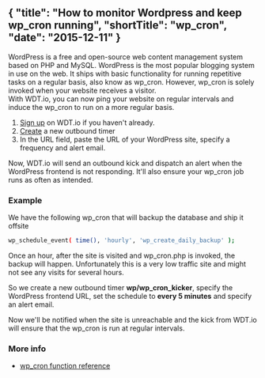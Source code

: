 {
  "title": "How to monitor Wordpress and keep wp_cron running",
  "shortTitle": "wp_cron",
  "date": "2015-12-11"
}
---
WordPress is a free and open-source web content management system based on PHP and MySQL.  WordPress is the most popular blogging system in use on the web. It ships with basic functionality for running repetitive tasks on a regular basis, also know as wp_cron.
However, wp_cron is solely invoked when your website receives a visitor.  
With WDT.io, you can now ping your website on regular intervals and induce the wp_cron to run on a more regular basis.

1. [Sign up](https://wdt.io/signup) on WDT.io if you haven't already.
2. [Create](outbound_timer.html) a new outbound timer
3. In the URL field, paste the URL of your WordPress site, specify a frequency and alert email.

Now, WDT.io will send an outbound kick and dispatch an alert when the WordPress frontend is not responding. It'll also ensure your wp_cron job runs as often as intended.


### Example

We have the following wp_cron that will backup the database and ship it offsite

```bash
wp_schedule_event( time(), 'hourly', 'wp_create_daily_backup' );
```

Once an hour, after the site is visited and wp_cron.php is invoked, the backup will happen.  Unfortunately this is a very low traffic site and might not see any visits for several hours.

So we create a new outbound timer **wp/wp_cron_kicker**, specify the WordPress frontend URL, set the schedule to **every 5 minutes** and specify an alert email.

Now we'll be notified when the site is unreachable and the kick from WDT.io will ensure that the wp_cron is run at regular intervals.

### More info

- [wp_cron function reference](https://codex.wordpress.org/Function_Reference/wp_cron)
